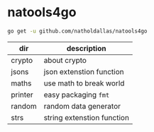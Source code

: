 # natools4go

```bash
go get -u github.com/natholdallas/natools4go
```

| dir     | description                |
| ------- | -------------------------- |
| crypto  | about crypto               |
| jsons   | json extenstion function   |
| maths   | use math to break world    |
| printer | easy packaging `fmt`       |
| random  | random data generator      |
| strs    | string extenstion function |
